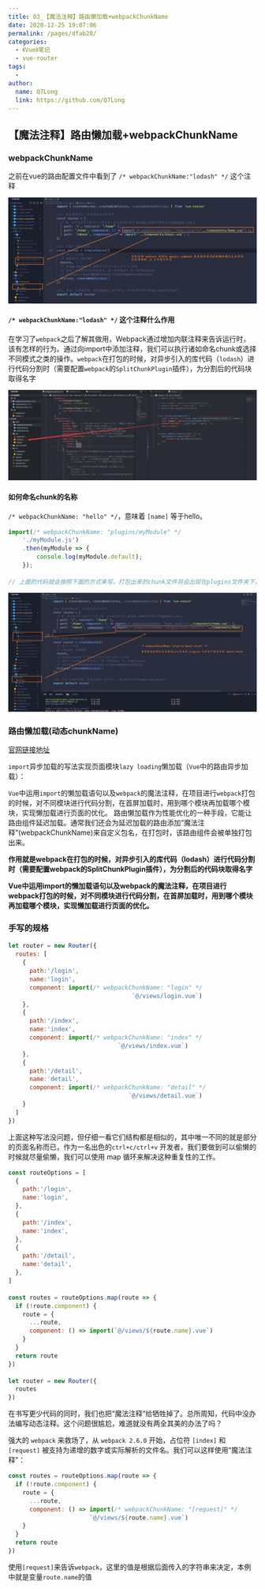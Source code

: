 ```yaml
---
title: 03_【魔法注释】路由懒加载+webpackChunkName
date: 2020-12-25 19:07:06
permalink: /pages/dfab28/
categories:
  - 《Vue》笔记
  - vue-router
tags:
  - 
author: 
  name: Q7Long
  link: https://github.com/Q7Long
---
```

## 【魔法注释】路由懒加载+webpackChunkName

### webpackChunkName

之前在vue的路由配置文件中看到了 `/* webpackChunkName:"lodash" */` 这个注释

![image-20221223104954716](https://github.com/Q7Long/images/blob/master/qlBlog_images/Vue%E5%9F%BA%E7%A1%80/28_learn_vueRouter/03_%E3%80%90%E9%AD%94%E6%B3%95%E6%B3%A8%E9%87%8A%E3%80%91%E8%B7%AF%E7%94%B1%E6%87%92%E5%8A%A0%E8%BD%BD+webpackChunkName.assets/image-20221223104954716.png?raw=true)

####  `/* webpackChunkName:"lodash" */` 这个注释什么作用

在学习了`webpack`之后了解其做用，Webpack通过增加内联注释来告诉运行时，该有怎样的行为。通过向import中添加注释，我们可以执行诸如命名chunk或选择不同模式之类的操作。`webpack`在打包的时候，对异步引入的库代码（`lodash`）进行代码分割时（需要配置`webpack`的`SplitChunkPlugin`插件），为分割后的代码块取得名字

![image-20221223105230085](https://github.com/Q7Long/images/blob/master/qlBlog_images/Vue%E5%9F%BA%E7%A1%80/28_learn_vueRouter/03_%E3%80%90%E9%AD%94%E6%B3%95%E6%B3%A8%E9%87%8A%E3%80%91%E8%B7%AF%E7%94%B1%E6%87%92%E5%8A%A0%E8%BD%BD+webpackChunkName.assets/image-20221223105230085.png?raw=true)

#### 如何命名chunk的名称

`/* webpackChunkName: "hello" */`，意味着 `[name]` 等于hello。

```js
import(/* webpackChunkName: "plugins/myModule" */
    './myModule.js')
    .then(myModule => {
        console.log(myModule.default);
    });

// 上面的代码就会按照下面的方式来写，打包出来的chunk文件将会出现在plugins文件夹下，名字叫myModule.a2d1d5d8e7d5d4d4d4se.chunk.js。
```

![image-20221223105956691](https://github.com/Q7Long/images/blob/master/qlBlog_images/Vue%E5%9F%BA%E7%A1%80/28_learn_vueRouter/03_%E3%80%90%E9%AD%94%E6%B3%95%E6%B3%A8%E9%87%8A%E3%80%91%E8%B7%AF%E7%94%B1%E6%87%92%E5%8A%A0%E8%BD%BD+webpackChunkName.assets/image-20221223105956691.png?raw=true)

### 路由懒加载(动态chunkName)

[官网链接地址](https://link.juejin.cn/?target=https%3A%2F%2Frouter.vuejs.org%2Fzh%2Fguide%2Fadvanced%2Flazy-loading.html%23%E8%B7%AF%E7%94%B1%E6%87%92%E5%8A%A0%E8%BD%BD)

`import`异步加载的写法实现页面模块`lazy loading`懒加载（`Vue`中的路由异步加载）：

`Vue`中运用`import`的懒加载语句以及`webpack`的魔法注释，在项目进行`webpack`打包的时候，对不同模块进行代码分割，在首屏加载时，用到哪个模块再加载哪个模块，实现懒加载进行页面的优化。 路由懒加载作为性能优化的一种手段，它能让路由组件延迟加载。通常我们还会为延迟加载的路由添加“魔法注释”(webpackChunkName)来自定义包名，在打包时，该路由组件会被单独打包出来。

**作用就是webpack在打包的时候，对异步引入的库代码（lodash）进行代码分割时（需要配置webpack的SplitChunkPlugin插件），为分割后的代码块取得名字**

**Vue中运用import的懒加载语句以及webpack的魔法注释，在项目进行webpack打包的时候，对不同模块进行代码分割，在首屏加载时，用到哪个模块再加载哪个模块，实现懒加载进行页面的优化。**



### 手写的规格

```js
let router = new Router({
  routes: [
    {
      path:'/login',
      name:'login',
      component: import(/* webpackChunkName: "login" */
                                   `@/views/login.vue`)
    },
    {
      path:'/index',
      name:'index',
      component: import(/* webpackChunkName: "index" */
                               `@/views/index.vue`)
    },
    {
      path:'/detail',
      name:'detail',
      component: import(/* webpackChunkName: "detail" */ 
                                  `@/views/detail.vue`)
    }
  ]
})
```

上面这种写法没问题，但仔细一看它们结构都是相似的，其中唯一不同的就是部分的页面名称而已，作为一名出色的`ctrl+c/ctrl+v` 开发者，我们要做到可以偷懒的时候就尽量偷懒，我们可以使用 map 循环来解决这种重复性的工作。

```js
const routeOptions = [
  {
    path:'/login',
    name:'login',
  },
  {
    path:'/index',
    name:'index',
  },
  {
    path:'/detail',
    name:'detail',
  },
]

const routes = routeOptions.map(route => {
  if (!route.component) {
    route = {
      ...route,
      component: () => import(`@/views/${route.name}.vue`)
    }
  }
  return route
})

let router = new Router({
  routes
})
```

在书写更少代码的同时，我们也把“魔法注释”给牺牲掉了。总所周知，代码中没办法编写动态注释。这个问题很尴尬，难道就没有两全其美的办法了吗？

强大的 `webpack` 来救场了，从 `webpack 2.6.0` 开始，占位符 `[index]` 和 `[request]` 被支持为递增的数字或实际解析的文件名。我们可以这样使用“魔法注释”：

```js
const routes = routeOptions.map(route => {
  if (!route.component) {
    route = {
      ...route,
      component: () => import(/* webpackChunkName: "[request]" */
                       `@/views/${route.name}.vue`)
    }
  }
  return route
})
```

使用`[request]`来告诉`webpack`，这里的值是根据后面传入的字符串来决定，本例中就是变量`route.name`的值

